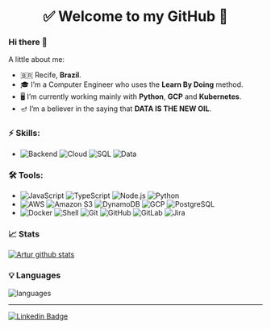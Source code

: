 <h1 align="center"> 
	✅ Welcome to my GitHub 🚀
</h1>

### Hi there 👋

<!--
**ArturFranco/ArturFranco** is a ✨ _special_ ✨ repository because its `README.md` (this file) appears on your GitHub profile.
-->

A little about me:

- 🇧🇷  Recife, **Brazil**.
- 🎓  I’m a Computer Engineer who uses the **Learn By Doing** method.
- 🖥️  I’m currently working mainly with **Python**, **GCP** and **Kubernetes**.
- 🪔  I’m a believer in the saying that **DATA IS THE NEW OIL**.

### ⚡ Skills:
- ![Backend](https://img.shields.io/badge/-Backend-blue)
  ![Cloud](https://img.shields.io/badge/-Cloud-yellowgreen)
  ![SQL](https://img.shields.io/badge/-SQL-gray)
  ![Data](https://img.shields.io/badge/-Data-red)

### 🛠 Tools:
- ![JavaScript](https://img.shields.io/badge/-JavaScript-F7DF1E?&logo=javascript&logoColor=323330)
  ![TypeScript](https://img.shields.io/badge/-TypeScript-3178C6?&logo=typescript&logoColor=FFFFFF)
  ![Node.js](https://img.shields.io/badge/-Node.js-339933?&logo=nodedotjs&logoColor=FFFFFF)
  ![Python](https://img.shields.io/badge/-Python-FFD43B?&logo=python&logoColor=3776AB)
- ![AWS](https://img.shields.io/badge/-AWS-232F3E?&logo=amazonaws&logoColor=FFFFFF)
  ![Amazon S3](https://img.shields.io/badge/-AmazonS3-569A31?&logo=amazons3&logoColor=FFFFFF)
  ![DynamoDB](https://img.shields.io/badge/-DynamoDB-4053D6?&logo=amazondynamodb&logoColor=FFFFFF)
  ![GCP](https://img.shields.io/badge/-GCP-4285F4?&logo=googlecloud&logoColor=FFFFFF)
  ![PostgreSQL](https://img.shields.io/badge/-PostgreSQL-4169E1?&logo=postgresql&logoColor=FFFFFF)
- ![Docker](https://img.shields.io/badge/-Docker-2496ED?&logo=docker&logoColor=FFFFFF)
  ![Shell](https://img.shields.io/badge/-Shell-4EAA25?&logo=gnubash&logoColor=FFFFFF) 
  ![Git](https://img.shields.io/badge/-Git-F05032?&logo=git&logoColor=FFFFFF)
  ![GitHub](https://img.shields.io/badge/-GitHub-181717?&logo=GitHub&logoColor=FFFFFF)
  ![GitLab](https://img.shields.io/badge/-GitLab-8C929D?&logo=gitlab&logoColor=FFFFFF)
  ![Jira](https://img.shields.io/badge/-Jira-0052CC?&logo=jira&logoColor=FFFFFF)

### 📈 Stats 
 
[![Artur github stats](https://github-readme-stats.vercel.app/api?username=arturnfranco&theme=cobalt&show_icons=true&title_color=2ED3EA)](https://github.com/ArturFranco/github-readme-stats)

### 💡  Languages 
![languages](https://github-readme-stats.vercel.app/api/top-langs/?username=arturnfranco&hide=scss&layout=compact&theme=cobalt&title_color=2ED3EA)

<hr>

[![Linkedin Badge](https://img.shields.io/badge/-LinkedIn-blue?style=flat-square&logo=Linkedin&logoColor=white&link=https://www.linkedin.com/in/arturfranco/)](https://www.linkedin.com/in/arturfranco/)

<!---
arturnfranco/arturnfranco is a ✨ special ✨ repository because its `README.md` (this file) appears on your GitHub profile.
You can click the Preview link to take a look at your changes.
--->
